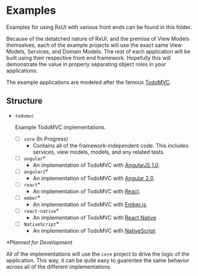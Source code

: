 # Examples

Examples for using RxUI with various front ends can be found in this folder.

Because of the detatched nature of RxUI, and the premise of View Models themselves, each of the example projects will use 
the exact same View Models, Services, and Domain Models. 
The rest of each application will be built using their respective front end framework.
Hopefully this will demonstrate the value in properly separating object roles in your applications. 

The example applications are modeled after the famous [TodoMVC](http://todomvc.com/).

## Structure

- `todomvc`

    Example TodoMVC implementations.
    
    - [ ] `core` (In Progress)
        - Contains all of the framework-independent code. This includes services, view models, models, and any related tests.
    - [ ] `angular`*
        - An implementation of TodoMVC with [AngularJS 1.0](https://angularjs.org/).
    - [ ] `angular2`*
        - An implementation of TodoMVC with [Angular 2.0](https://angular.io/).
    - [ ] `react`*
        - An implementation of TodoMVC with [React](https://facebook.github.io/react/).
    - [ ] `ember`*
        - An implementation of TodoMVC with [Ember.js](http://emberjs.com/).
    - [ ] `react-native`*
        - An implementation of TodoMVC with [React Native](https://facebook.github.io/react-native/)
    - [ ] `NativeScript`*
        - An implementation of TodoMVC with [NativeScript](https://www.nativescript.org/)
    
_*Planned for Development_
    
All of the implementations will use the `core` project to drive the logic of the application. 
This way, it can be quite easy to guarentee the same behavior across all of the different implementations.